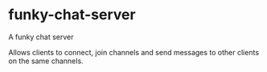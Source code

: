 # funky-chat-server

A funky chat server

Allows clients to connect, join channels and send messages to other clients on the same channels.